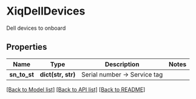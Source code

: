 # XiqDellDevices

Dell devices to onboard
## Properties
Name | Type | Description | Notes
------------ | ------------- | ------------- | -------------
**sn_to_st** | **dict(str, str)** | Serial number -&gt; Service tag | 

[[Back to Model list]](../README.md#documentation-for-models) [[Back to API list]](../README.md#documentation-for-api-endpoints) [[Back to README]](../README.md)


